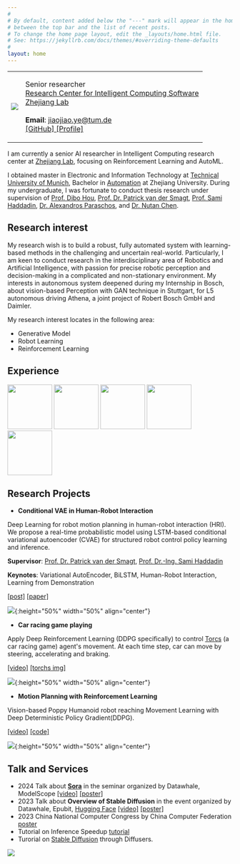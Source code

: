```yaml
---
#
# By default, content added below the "---" mark will appear in the home page
# between the top bar and the list of recent posts.
# To change the home page layout, edit the _layouts/home.html file.
# See: https://jekyllrb.com/docs/themes/#overriding-theme-defaults
#
layout: home
---
```


<table class="personal-info">
    <tbody>
        <tr>
        <td>
            <img src="/jiaojiaoye/assets/imgs/profil.jpg"> 
        </td>
        <td>
            <p>
                Senior researcher<br>
                <a href="https://en.zhejianglab.com/institutescenters/#ResearchUnits">Research Center for Intelligent Computing Software </a> <br>
                <a href="https://en.zhejianglab.com/">Zhejiang Lab </a> <br>
                <br>
                <b>Email</b>: <a href="mailto:jiaojiao.ye@tum.de">jiaojiao.ye@tum.de </a> <br>
                <a href="https://github.com/JiaojiaoYe1994">[GitHub] </a>  <a href="https://argmax.ai/team/jiaojiao-ye/">[Profile] </a>  <br>
            </p>
        </td>
        </tr>
    </tbody>
</table>

<!-- [[GitHub]](https://github.com/JiaojiaoYe1994) [[Linkedin]](https://www.linkedin.com/in/jiaojiao-ye-99830b14a/) [[Profile]](https://argmax.ai/team/jiaojiao-ye/) <br>
 -->
I am currently a senior AI researcher in Intelligent Computing research center at [Zhejiang Lab](https://en.zhejianglab.com/), focusing on Reinforcement Learning and AutoML.

I obtained master in Electronic and Information Technology at [Technical University of Munich](https://www.tum.de/en/), Bachelor in [Automation](http://cse.zju.edu.cn/english/) at Zhejiang University. During my undergraduate, I was fortunate to conduct thesis research under supervision of [Prof. Dibo Hou](https://person.zju.edu.cn/en/houdb), [Prof. Dr. Patrick van der Smagt](https://scholar.google.de/citations?user=5ybzvbsAAAAJ&hl=en), [Prof. Sami Haddadin](https://en.wikipedia.org/wiki/Sami_Haddadin), [Dr. Alexandros Paraschos](https://scholar.google.com/citations?user=aCz_QHUAAAAJ), and [Dr. Nutan Chen](https://scholar.google.com/citations?user=HH3n9scAAAAJ&hl=de).


## Research interest

My research wish is to build a robust, fully automated system with learning-based methods in the challenging and uncertain real-world. Particularly, I am keen to conduct research in the interdisciplinary area of Robotics and Artificial Intelligence, with passion for precise robotic perception and decision-making in a complicated and non-stationary environment. My interests in autonomous system deepened during my Internship in Bosch, about vision-based Perception with GAN technique in Stuttgart, for L5 autonomous driving Athena, a joint project of Robert Bosch GmbH and Daimler.

My research interest locates in the following area:

* Generative Model
* Robot Learning
* Reinforcement Learning



## Experience

 <img src="/jiaojiaoye/assets/imgs/logo_argmax_volkswagen.png" height="100"> <img src="/jiaojiaoye/assets/imgs/logo_bosch.png" height="100">  <img src="/jiaojiaoye/assets/imgs/logo_fortiss.jpeg" height="100"> <img src="/jiaojiaoye/assets/imgs/logo_tu_munich.png" height="100"> <img src="/jiaojiaoye/assets/imgs/logo_Zhejiang_University.png" height="100">



## Research Projects

- **Conditional VAE in Human-Robot Interaction** 

Deep Learning for robot motion planning in human-robot interaction (HRI). We propose a real-time probabilistic model using LSTM-based conditional variational autoencoder (CVAE) for structured robot control policy learning and inference. 

**Supervisor**: [Prof. Dr. Patrick van der Smagt](https://argmax.ai/team/patrick-van-der-smagt/), [Prof. Dr.-Ing. Sami Haddadin](https://en.wikipedia.org/wiki/Sami_Haddadin)

**Keynotes**: Variational AutoEncoder, BiLSTM, Human-Robot Interaction, Learning from Demonstration

[[post]](/jiaojiaoye/publication/cvae4hri_final) [[paper]](https://github.com/JiaojiaoYe1994/jiaojiaoye.github.com/blob/master/posts/paper/Sequence_model_for_hri.pdf)

![](/jiaojiaoye/assets/imgs/mia_panda.gif ){:height="50%" width="50%" align="center"}
<!-- <img src="/assets/imgs/lstm-cvae_framework.png"> -->

- **Car racing game playing**

Apply Deep Reinforcement Learning (DDPG specifically) to control [Torcs](https://sourceforge.net/projects/torcs/) (a car racing game) agent's movement. At each time step, car can move by steering, accelerating and braking. 

[[video]](https://youtu.be/B1JdUByUQEw) [[torchs img]](https://drive.google.com/uc?id=1DaJIMTrMArL7ODlry6aDYG2w3XFr3_UC&export=download)

![](/jiaojiaoye/assets/imgs/torcs.gif ){:height="50%" width="50%" align="center"}

- **Motion Planning with Reinforcement Learning** 

Vision-based Poppy Humanoid robot reaching Movement Learning with Deep Deterministic Policy Gradient(DDPG).

[[video]](https://youtu.be/oOG4bsWDT0M) [[code]](https://github.com/JiaojiaoYe1994/Robot-Motion-Learning-with-Reinforcement-Learning)

![](/jiaojiaoye/assets/imgs/poppy.gif ){:height="50%" width="50%" align="center"}



## Talk and Services

* 2024 Talk about [**Sora**](https://openai.com/sora) in the seminar organized by Datawhale, ModelScope  [[video]](https://www.bilibili.com/video/BV1KZ42127GP/?buvid=XU0E30D0C6006B7F1EE1425156434CFEC440F&from_spmid=search.search-result.0.0&is_story_h5=false&mid=fMtk7pz9LsVpSyGt0Mcizg%3D%3D&p=1&plat_id=116&share_from=ugc&share_medium=android&share_plat=android&share_session_id=979d0b97-1db7-4e39-a2e1-45118a669051&share_source=WEIXIN&share_tag=s_i&spmid=united.player-video-detail.0.0&timestamp=1708515033&unique_k=Poqnl0h&up_id=431850986) [[poster]](https://github.com/JiaojiaoYe1994/jiaojiaoye/blob/main/assets/imgs/2024Sora.jpg)
* 2023 Talk about **Overview of Stable Diffusion** in the event organized by Datawhale, Epubit, [Hugging Face](https://huggingface.co/)  [[video]](https://www.bilibili.com/video/BV1hg4y1R7i5/?spm_id_from=333.1007.0.0&vd_source=6a179693a78e3c2c5a1d0b69c2726668) [[poster]](https://github.com/JiaojiaoYe1994/jiaojiaoye/blob/main/assets/imgs/2023SD_datawhale.PNG)
* 2023 China National Computer Congress by China Computer Federation [poster](https://github.com/JiaojiaoYe1994/jiaojiaoye/blob/main/assets/imgs/2023CNCC.JPG)
* Tutorial on Inference Speedup [tutorial](https://zhuanlan.zhihu.com/p/659723053)
* Turorial on [Stable Diffusion](https://youtu.be/EN-w7kr2v9k) through Diffusers.



 <a href="https://clustrmaps.com/site/1br1t"  title="Visit tracker"><img src="//www.clustrmaps.com/map_v2.png?d=97nUU-FjSo3XTeI1STkdpKlUaW4UMyu7RVO1xutT1PA&cl=ffffff" /></a>